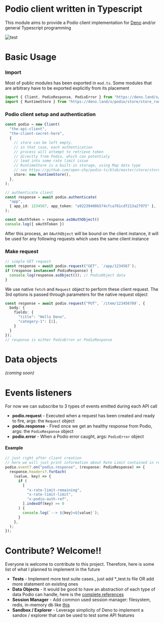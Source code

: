 # Podio client written in Typescript

This module aims to provide a Podio client implementation for [Deno](https://deno.land/) and/or general Typescript programming

![test](https://github.com/open-zhy/podio-ts/workflows/test/badge.svg)

# Basic Usage
### Import
Most of public modules has been exported in `mod.ts`.
Some modules that are arbitrary have to be exported explicitly from its placement
```typescript
import { Client, PodioResponse, PodioError } from "https://deno.land/x/podio/mod.ts"
import { RuntimeStore } from "https://deno.land/x/podio/store/store_runtime.ts"
```

### Podio client setup and authentication
```typescript
const podio = new Client(
  "the-api-client",
  "the-client-secret-here",
  {
    // store can be left empty.
    // in that case, each authentication
    // process will attempt to retrieve token
    // directly from Podio, which can potentialy 
    // lead into some rate limit issue
    // RuntimeStore is a built-in storage, using Map data type
    // see https://github.com/open-zhy/podio-ts/blob/master/store/store_runtime.ts
    store: new RuntimeStore(),
  },
);

// authenticate client
const response = await podio.authenticate(
  "app",
  { app_id: 1234567, app_token: "a92239400b574cfca761cdf213a27975" },
);

const oAuthToken = response.asOAuthObject()
console.log({ oAuthToken })
```
After this process, an `OAuthObject` will be bound on the client instance, it will be used for any following requests which uses the same client instance


### Make request

```typescript
// simple GET request
const response = await podio.request("GET", `/app/1234567`);
if (response instanceof PodioResponse) {
  console.log(response.asObject()); // PodioObject data
}
```

We use native `fetch` and `Request` object to perform these client request. The 3rd options is passed through parameters for the native request object

```typescript
const response = await podio.request("PUT", `/item/123456789`, {
  body: {
    fields: {
      "title": "Hello Deno",
      "category-1": [1],
    }
  }
});
// response is either PodioError or PodioResponse
```

# Data objects
*(coming soon)*


# Events listeners
For now we can subscribe to 3 types of events emitted during each API call
-   **podio.request** - Executed when a request has been created and ready to fire, args: the `Request` object
-   **podio.response** - Fired once we get an healthy response from Podio, args: the `PodioResponse` object
-   **podio.error** - When a Podio error caught, args: `PodioError` object

#### Example
```typescript
// just right after client creation
// here we will just print information about Rate Limit contained in response headers
podio.event?.on("podio.response", (response: PodioResponse) => {
  response.headers?.forEach(
    (value, key) => {
      if (
        [
          "x-rate-limit-remaining",
          "x-rate-limit-limit",
          "x-podio-auth-ref",
        ].indexOf(key) >= 0
      ) {
        console.log(`--> ${key}=${value}`);
      }
    },
  );
});
```


# Contribute? Welcome!!
Everyone is welcome to contribute to this project.
Therefore, here is some list of what I planned to implement in the future

-   **Tests** - Implement more test suite cases., just add *_test.ts file OR add more statement on existing ones
-   **Data Objects** - It would be good to have an abstraction of each type of data Podio can handle, here is the [complete references](https://developers.podio.com/doc)
-   **Session Manager** - Add common used session manager: filesystem, redis, in-memory db like [this](https://docs.rs/memdb/1.0.0/memdb/)
-   **Sandbox / Explorer** - Leverage simplicity of Deno to implement a sandox / explorer that can be used to test some API features